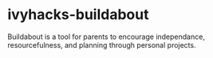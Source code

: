 # ivyhacks-buildabout
Buildabout is a tool for parents to encourage independance, resourcefulness, and planning through personal projects.
